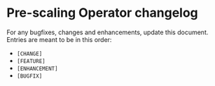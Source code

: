 # Pre-scaling Operator changelog

For any bugfixes, changes and enhancements, update this document. Entries are meant to be in this order:

* `[CHANGE]`
* `[FEATURE]`
* `[ENHANCEMENT]`
* `[BUGFIX]`